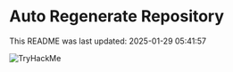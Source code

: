 # Auto Regenerate Repository

This README was last updated: 2025-01-29 05:41:57

 ![TryHackMe](https://tryhackme.com/badge/533634)